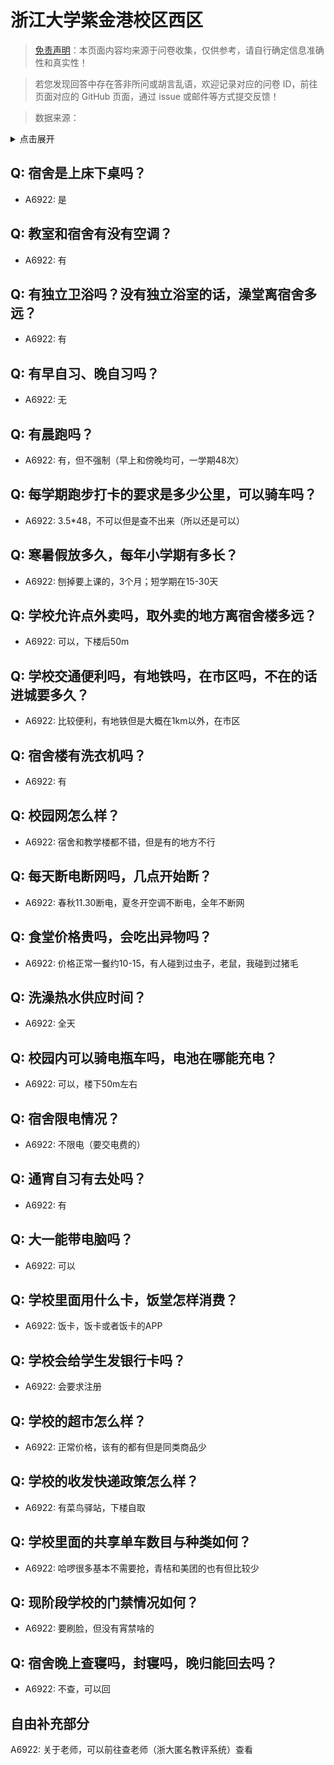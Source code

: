 # 浙江大学紫金港校区西区

> [免责声明](https://colleges.chat/#_3)：本页面内容均来源于问卷收集，仅供参考，请自行确定信息准确性和真实性！

> 若您发现回答中存在答非所问或胡言乱语，欢迎记录对应的问卷 ID，前往页面对应的 GitHub 页面，通过 issue 或邮件等方式提交反馈！

> 数据来源：

<details><summary>点击展开</summary>
<ul>
<li>A6922: 匿名 (2022 年 06 月)</li>
</ul>
</details>

## Q: 宿舍是上床下桌吗？

- A6922: 是

## Q: 教室和宿舍有没有空调？

- A6922: 有

## Q: 有独立卫浴吗？没有独立浴室的话，澡堂离宿舍多远？

- A6922: 有

## Q: 有早自习、晚自习吗？

- A6922: 无

## Q: 有晨跑吗？

- A6922: 有，但不强制（早上和傍晚均可，一学期48次）

## Q: 每学期跑步打卡的要求是多少公里，可以骑车吗？

- A6922: 3.5\*48，不可以但是查不出来（所以还是可以）

## Q: 寒暑假放多久，每年小学期有多长？

- A6922: 刨掉要上课的，3个月；短学期在15-30天

## Q: 学校允许点外卖吗，取外卖的地方离宿舍楼多远？

- A6922: 可以，下楼后50m

## Q: 学校交通便利吗，有地铁吗，在市区吗，不在的话进城要多久？

- A6922: 比较便利，有地铁但是大概在1km以外，在市区

## Q: 宿舍楼有洗衣机吗？

- A6922: 有

## Q: 校园网怎么样？

- A6922: 宿舍和教学楼都不错，但是有的地方不行

## Q: 每天断电断网吗，几点开始断？

- A6922: 春秋11.30断电，夏冬开空调不断电，全年不断网

## Q: 食堂价格贵吗，会吃出异物吗？

- A6922: 价格正常一餐约10-15，有人碰到过虫子，老鼠，我碰到过猪毛

## Q: 洗澡热水供应时间？

- A6922: 全天

## Q: 校园内可以骑电瓶车吗，电池在哪能充电？

- A6922: 可以，楼下50m左右

## Q: 宿舍限电情况？

- A6922: 不限电（要交电费的）

## Q: 通宵自习有去处吗？

- A6922: 有

## Q: 大一能带电脑吗？

- A6922: 可以

## Q: 学校里面用什么卡，饭堂怎样消费？

- A6922: 饭卡，饭卡或者饭卡的APP

## Q: 学校会给学生发银行卡吗？

- A6922: 会要求注册

## Q: 学校的超市怎么样？

- A6922: 正常价格，该有的都有但是同类商品少

## Q: 学校的收发快递政策怎么样？

- A6922: 有菜鸟驿站，下楼自取

## Q: 学校里面的共享单车数目与种类如何？

- A6922: 哈啰很多基本不需要抢，青桔和美团的也有但比较少

## Q: 现阶段学校的门禁情况如何？

- A6922: 要刷脸，但没有宵禁啥的

## Q: 宿舍晚上查寝吗，封寝吗，晚归能回去吗？

- A6922: 不查，可以回

## 自由补充部分

A6922: 关于老师，可以前往查老师（浙大匿名教评系统）查看